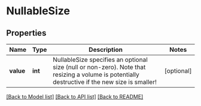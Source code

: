# NullableSize

## Properties
Name | Type | Description | Notes
------------ | ------------- | ------------- | -------------
**value** | **int** | NullableSize specifies an optional size (null or non-zero). Note that resizing a volume is potentially destructive if the new size is smaller! | [optional] 

[[Back to Model list]](../README.md#documentation-for-models) [[Back to API list]](../README.md#documentation-for-api-endpoints) [[Back to README]](../README.md)

